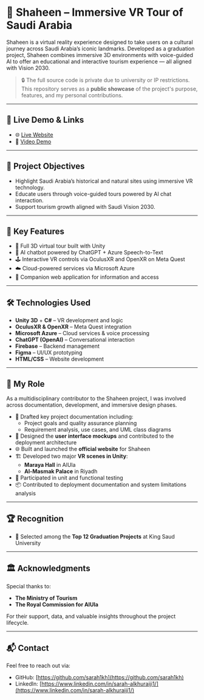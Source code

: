 # 🦅 Shaheen – Immersive VR Tour of Saudi Arabia

Shaheen is a virtual reality experience designed to take users on a cultural journey across Saudi Arabia’s iconic landmarks. Developed as a graduation project, Shaheen combines immersive 3D environments with voice-guided AI to offer an educational and interactive tourism experience — all aligned with Vision 2030.

> 🔒 The full source code is private due to university or IP restrictions. This repository serves as a **public showcase** of the project's purpose, features, and my personal contributions.

---

## 🔗 Live Demo & Links

- 🌐 [Live Website](https://shaheensaudi.netlify.app/)
- 🎥 [Video Demo](https://drive.google.com/drive/folders/1FFqvYePz9Let1VCDyoOuB8kGxcLlNpk1)

---

## 🎯 Project Objectives

- Highlight Saudi Arabia’s historical and natural sites using immersive VR technology.
- Educate users through voice-guided tours powered by AI chat interaction.
- Support tourism growth aligned with Saudi Vision 2030.

---

## 🚀 Key Features

- 🔭 Full 3D virtual tour built with Unity
- 🧠 AI chatbot powered by ChatGPT + Azure Speech-to-Text
- 🕹️ Interactive VR controls via OculusXR and OpenXR on Meta Quest
- ☁️ Cloud-powered services via Microsoft Azure
- 📱 Companion web application for information and access

---

## 🛠️ Technologies Used

- **Unity 3D** + **C#** – VR development and logic
- **OculusXR & OpenXR** – Meta Quest integration
- **Microsoft Azure** – Cloud services & voice processing
- **ChatGPT (OpenAI)** – Conversational interaction
- **Firebase** – Backend management
- **Figma** – UI/UX prototyping
- **HTML/CSS** – Website development

---

## 👤 My Role

As a multidisciplinary contributor to the Shaheen project, I was involved across documentation, development, and immersive design phases.

- 📄 Drafted key project documentation including:
  - Project goals and quality assurance planning
  - Requirement analysis, use cases, and UML class diagrams
- 🎨 Designed the **user interface mockups** and contributed to the deployment architecture
- 🌐 Built and launched the **official website** for Shaheen
- 🏗️ Developed two major **VR scenes in Unity**:
  - **Maraya Hall** in AlUla 
  - **Al-Masmak Palace** in Riyadh 
- 🧪 Participated in unit and functional testing
- 📦 Contributed to deployment documentation and system limitations analysis


---

## 🏆 Recognition

- 🏅 Selected among the **Top 12 Graduation Projects** at King Saud University


---

## 🏛️ Acknowledgments

Special thanks to:
- **The Ministry of Tourism**
- **The Royal Commission for AlUla**

For their support, data, and valuable insights throughout the project lifecycle.

---

## 📬 Contact

Feel free to reach out via:
- GitHub: [https://github.com/sarah1kh](https://github.com/sarah1kh)
- LinkedIn: [https://www.linkedin.com/in/sarah-alkhuraiji1/](https://www.linkedin.com/in/sarah-alkhuraiji1/)
